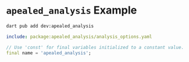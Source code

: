 # `apealed_analysis` Example

```sh
dart pub add dev:apealed_analysis
```

```yaml
include: package:apealed_analysis/analysis_options.yaml
```

```dart
// Use 'const' for final variables initialized to a constant value.
final name = 'apealed_analysis'; 
```
